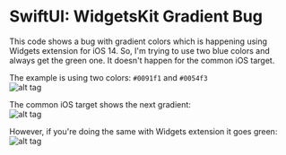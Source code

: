 # SwiftUI: WidgetsKit Gradient Bug
This code shows a bug with gradient colors which is happening using Widgets extension for iOS 14.
So, I'm trying to use two blue colors and always get the green one. It doesn't happen for the common iOS target.

The example is using two colors: `#0091f1` and `#0054f3`</br>
![alt tag](https://raw.github.com/maximbilan/SwiftUI-WidgetKit-Gradient-Issue/master/Screenshots/1.png)

The common iOS target shows the next gradient:</br>
![alt tag](https://raw.github.com/maximbilan/SwiftUI-WidgetKit-Gradient-Issue/master/Screenshots/2.png)

However, if you're doing the same with Widgets extension it goes green:</br>
![alt tag](https://raw.github.com/maximbilan/SwiftUI-WidgetKit-Gradient-Issue/master/Screenshots/3.png)
